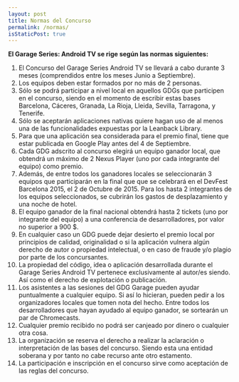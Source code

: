 ```yaml
---
layout: post
title: Normas del Concurso
permalink: /normas/
isStaticPost: true
---
```

__El Garage Series: Android TV se rige según las normas siguientes:__

 1. El Concurso del Garage Series Android TV  se llevará a cabo durante 3 meses (comprendidos entre los meses Junio a Septiembre).   
 1. Los equipos deben estar formados por no más de 2 personas.
 1. Sólo se podrá participar a nivel local en aquellos GDGs que participen en el concurso, siendo en el momento de escribir estas bases Barcelona, Cáceres, Granada, La Rioja, Lleida, Sevilla, Tarragona, y Tenerife.
 1. Sólo se aceptarán aplicaciones nativas quiere hagan uso de al menos una de las funcionalidades expuestas por la Leanback Library.
 1. Para que una aplicación sea considerada para el premio final, tiene que estar publicada en Google Play antes del 4 de Septiembre.
 1. Cada GDG adscrito al concurso elegirá un equipo ganador local, que obtendrá un máximo de 2 Nexus Player (uno por cada integrante del equipo) como premio.
 1. Además, de entre todos los ganadores locales se seleccionarán 3 equipos que participarán en la final que que se celebrará en el DevFest Barcelona 2015, el 2 de Octubre de 2015. Para los hasta 2 integrantes de los
 equipos seleccionados, se  cubrirán los gastos de desplazamiento y una noche de hotel.
 1. El equipo ganador de la final nacional obtendrá hasta 2 tickets (uno por integrante del equipo) a una conferencia de desarrolladores, por valor no superior a 900 $.
 1. En cualquier caso un GDG puede dejar desierto el premio local por principios de calidad, originalidad o si la aplicación vulnera algún derecho de autor o propiedad intelectual, o en caso de fraude y/o plagio por
 parte de los concursantes.
 1. La propiedad del código, idea o aplicación desarrollada durante el Garage Series Android TV pertenece exclusivamente al autor/es siendo. Así como el derecho de explotación o publicación.
 1. Los asistentes a las sesiones del GDG Garage pueden ayudar puntualmente a cualquier equipo. Si así lo hicieran, pueden pedir a los organizadores locales que tomen nota del hecho. Entre todos los desarrolladores
 que hayan ayudado al equipo ganador, se sortearán un par de Chromecasts.
 1. Cualquier premio recibido no podrá ser canjeado por dinero o cualquier otra cosa.
 1. La organización se reserva el derecho a realizar la aclaración o interpretación de las bases del concurso. Siendo esta una entidad soberana y por tanto no cabe recurso ante otro estamento.
 1. La participación e inscripción en el concurso sirve como aceptación de las reglas del concurso.

